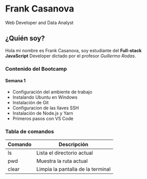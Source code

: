 # Frank Casanova
Web Developer and Data Analyst

## ¿Quién soy?
Hola mi nombre es Frank Casanova, soy estudiante del **Full-stack JavaScript** Developer dictado por el profesor *Guillermo Rodas*.

### Contenido del Bootcamp

#### Semana 1

* Configuración del ambiente de trabajo
* Instalando Ubuntu en Windows
* Instalación de Git
* Configuracion de las llaves SSH
* Instalación de Node.js y Yarn
* Primeros pasos con VS Code

### Tabla de comandos

| Comando | Descripción |
|------|-----|
| ls | Lista el directorio actual |
| pwd | Muestra la ruta actual |
| clear | Limpia la pantalla de la terminal |

